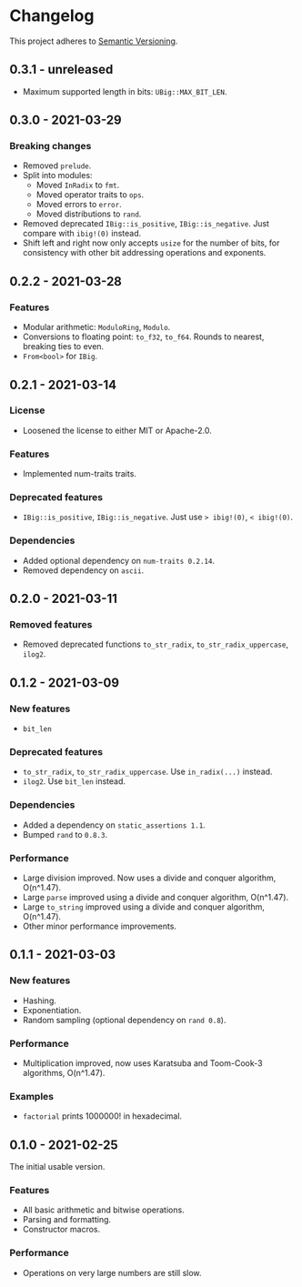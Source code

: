 # Changelog

This project adheres to [Semantic Versioning](https://semver.org/spec/v2.0.0.html).

## 0.3.1 - unreleased
* Maximum supported length in bits: `UBig::MAX_BIT_LEN`.

## 0.3.0 - 2021-03-29

### Breaking changes
* Removed `prelude`.
* Split into modules:
  * Moved `InRadix` to `fmt`.
  * Moved operator traits to `ops`.
  * Moved errors to `error`.
  * Moved distributions to `rand`.
* Removed deprecated `IBig::is_positive`, `IBig::is_negative`.
  Just compare with `ibig!(0)` instead.
* Shift left and right now only accepts `usize` for the number of bits, for consistency
  with other bit addressing operations and exponents.

## 0.2.2 - 2021-03-28

### Features
* Modular arithmetic: `ModuloRing`, `Modulo`.
* Conversions to floating point: `to_f32`, `to_f64`. Rounds to nearest, breaking ties to even.
* `From<bool>` for `IBig`.

## 0.2.1 - 2021-03-14

### License

* Loosened the license to either MIT or Apache-2.0.

### Features
* Implemented num-traits traits.

### Deprecated features
* `IBig::is_positive`, `IBig::is_negative`. Just use `> ibig!(0)`, `< ibig!(0)`.

### Dependencies
* Added optional dependency on `num-traits 0.2.14`.
* Removed dependency on `ascii`.

## 0.2.0 - 2021-03-11

### Removed features
* Removed deprecated functions `to_str_radix`, `to_str_radix_uppercase`, `ilog2`.

## 0.1.2 - 2021-03-09

### New features
* `bit_len`

### Deprecated features
* `to_str_radix`, `to_str_radix_uppercase`. Use `in_radix(...)` instead.
* `ilog2`. Use `bit_len` instead.

### Dependencies
* Added a dependency on `static_assertions 1.1`.
* Bumped `rand` to `0.8.3`.

### Performance
* Large division improved. Now uses a divide and conquer algorithm, O(n^1.47).
* Large `parse` improved using a divide and conquer algorithm, O(n^1.47).
* Large `to_string` improved using a divide and conquer algorithm, O(n^1.47).
* Other minor performance improvements.

## 0.1.1 - 2021-03-03

### New features
* Hashing.
* Exponentiation.
* Random sampling (optional dependency on `rand 0.8`).

### Performance
* Multiplication improved, now uses Karatsuba and Toom-Cook-3 algorithms, O(n^1.47).

### Examples
* `factorial` prints 1000000! in hexadecimal.

## 0.1.0 - 2021-02-25

The initial usable version.

### Features
* All basic arithmetic and bitwise operations.
* Parsing and formatting.
* Constructor macros.

### Performance
* Operations on very large numbers are still slow.
